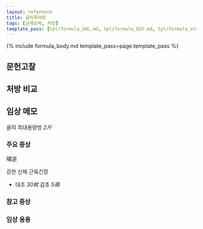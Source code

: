 ```yaml
---
layout: reference
title: 귤피죽여탕
tags: [금궤요략, 처방]
template_pass: [tpl/formula_SHL.md, tpl/formula_GGY.md, tpl/formula_etc.md]
---
```


{% include formula_body.md template_pass=page.template_pass %}


## 문헌고찰

## 처방 비교


## 임상 메모

귤피 최대용량방 _2斤_

### 주요 증상

噦逆

강한 신체 근육긴장
* 대조 _30枚_ 감초 _5兩_

### 참고 증상

### 임상 응용
